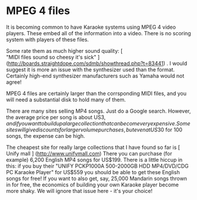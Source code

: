 #  MPEG 4 files 

It is becoming common to have Karaoke systems using MPEG 4 video players.
      These embed all of the information into a video. There is no scoring
      system with players of these files.

Some rate them as much higher sound quality:
 [      
	"MIDI files sound so cheesy it's sick"
      ] (http://boards.straightdope.com/sdmb/showthread.php?t=83441)
.
      I would suggest it is more an issue with the synthesizer used than the
      format. Certainly high-end synthesizer manufacturers such as Yamaha would not
      agree!

MPEG 4 files are certainly larger than the corrsponding MIDI files,
      and you will need a substantial disk to hold many of them.

There are many sites selling MP4 songs.
      Just do a Google search. However, the average price
      per song is about US$3, and if you want to build up a
      large collection that can become very expensive.
      Some sites will give discounts for larger volume purchases,
      but even at US$30 for 100 songs, the expense can be high.

The cheapest site for
really
large collections
      that I have found so far is
 [
        Unify mall
      ] (http://www.unifymall.com)
There you can purchase (for example) 6,200 English
      MP4 songs for US$199. There is a little hiccup in this:
      if you buy their "UNIFY PCKP1000A 500-2000GB 
      HDD MP4/DVD/CDG PC Karaoke Player" for US$559 you should 
      be able to get these English songs for free! If you want
      to also get, say, 25,000 Mandarin songs thrown in for free, 
      the economics
      of building your own Karaoke player become more shaky.
      We will ignore that issue here - it's your choice!

